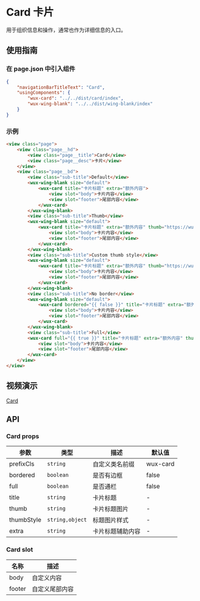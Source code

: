 # Card 卡片

用于组织信息和操作，通常也作为详细信息的入口。

## 使用指南

### 在 page.json 中引入组件

```json
{
    "navigationBarTitleText": "Card",
    "usingComponents": {
        "wux-card": "../../dist/card/index",
        "wux-wing-blank": "../../dist/wing-blank/index"
    }
}
```

### 示例

```html
<view class="page">
    <view class="page__hd">
        <view class="page__title">Card</view>
        <view class="page__desc">卡片</view>
    </view>
    <view class="page__bd">
        <view class="sub-title">Default</view>
        <wux-wing-blank size="default">
            <wux-card title="卡片标题" extra="额外内容">
                <view slot="body">卡片内容</view>
                <view slot="footer">尾部内容</view>
            </wux-card>
        </wux-wing-blank>
        <view class="sub-title">Thumb</view>
        <wux-wing-blank size="default">
            <wux-card title="卡片标题" extra="额外内容" thumb="https://wux.cdn.cloverstd.com/logo.png">
                <view slot="body">卡片内容</view>
                <view slot="footer">尾部内容</view>
            </wux-card>
        </wux-wing-blank>
        <view class="sub-title">Custom thumb style</view>
        <wux-wing-blank size="default">
            <wux-card title="卡片标题" extra="额外内容" thumb="https://wux.cdn.cloverstd.com/logo.png" thumb-style="border-radius: 50%;">
                <view slot="body">卡片内容</view>
                <view slot="footer">尾部内容</view>
            </wux-card>
        </wux-wing-blank>
        <view class="sub-title">No border</view>
        <wux-wing-blank size="default">
            <wux-card bordered="{{ false }}" title="卡片标题" extra="额外内容" thumb="https://wux.cdn.cloverstd.com/logo.png">
                <view slot="body">卡片内容</view>
                <view slot="footer">尾部内容</view>
            </wux-card>
        </wux-wing-blank>
        <view class="sub-title">Full</view>
        <wux-card full="{{ true }}" title="卡片标题" extra="额外内容" thumb="https://wux.cdn.cloverstd.com/logo.png">
            <view slot="body">卡片内容</view>
            <view slot="footer">尾部内容</view>
        </wux-card>
    </view>
</view>
```

## 视频演示

[Card](./_media/card.mp4 ':include :type=iframe width=375px height=667px')

## API

### Card props

| 参数 | 类型 | 描述 | 默认值 |
| --- | --- | --- | --- |
| prefixCls | <code>string</code> | 自定义类名前缀 | wux-card |
| bordered | <code>boolean</code> | 是否有边框 | false |
| full | <code>boolean</code> | 是否通栏 | false |
| title | <code>string</code> | 卡片标题 | - |
| thumb | <code>string</code> | 卡片标题图片 | - |
| thumbStyle | <code>string,object</code> | 标题图片样式 | - |
| extra | <code>string</code> | 卡片标题辅助内容 | - |

### Card slot

| 名称 | 描述 |
| --- | --- |
| body | 自定义内容 |
| footer | 自定义尾部内容 |